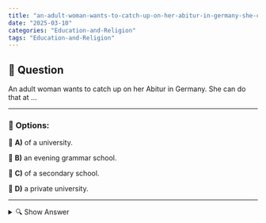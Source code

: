 ```yaml
---
title: "an-adult-woman-wants-to-catch-up-on-her-abitur-in-germany-she-can-do-that-at-"
date: "2025-03-10"
categories: "Education-and-Religion"
tags: "Education-and-Religion"
---
```


## 📌 **Question**

An adult woman wants to catch up on her Abitur in Germany. She can do that at ...



---

### 📝 **Options:**

🔘 **A)** of a university.

🔘 **B)** an evening grammar school.

🔘 **C)** of a secondary school.

🔘 **D)** a private university.

---

<details>
  <summary>🔍 Show Answer</summary>

  <p>
💡  <b>Correct Answer:</b>  b
  </p>
  <p>
    📖<b>Explanation:</b>
    The Abitur is the general higher education entrance qualification in Germany that allows access to universities. Adults who want to catch up on their Abitur have flexible educational opportunities available. A common option is to attend an evening grammar school, which is specially designed for working people and adults. These institutions offer evening class times to balance learning and work. In contrast, colleges and universities are primarily intended for those who have already graduated from high school or are university students, while lower secondary schools serve a different educational purpose.
  </p>
</details>
